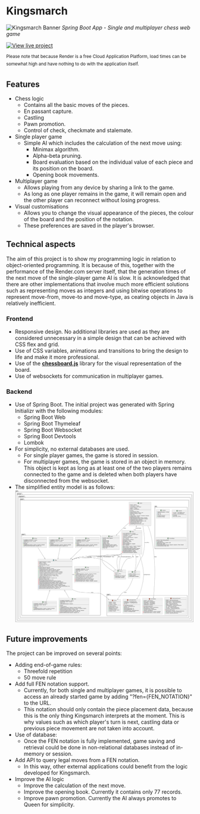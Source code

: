 # Kingsmarch
![Kingsmarch Banner](preview.png)
_Spring Boot App  - Single and multiplayer chess web game_

[![View live project](https://img.shields.io/badge/View%20live%20project-430098?style=for-the-badge&logo=render&logoColor=white)](https://kingsmarch.onrender.com/)

<sup>Please note that because Render is a free Cloud Application Platform, load times can be somewhat high and have nothing to do with the application itself.</sup>

## Features
* Chess logic
    * Contains all the basic moves of the pieces.
    * En passant capture.
    * Castling
    * Pawn promotion.
    * Control of check, checkmate and stalemate.
* Single player game
    * Simple AI which includes the calculation of the next move using:
        * Minimax algorithm.
        * Alpha-beta pruning.
        * Board evaluation based on the individual value of each piece and its position on the board.
        * Opening book movements.
* Multiplayer game
    * Allows playing from any device by sharing a link to the game.
    * As long as one player remains in the game, it will remain open and the other player can reconnect without losing progress.
* Visual customisations
    * Allows you to change the visual appearance of the pieces, the colour of the board and the position of the notation.
    * These preferences are saved in the player's browser.

## Technical aspects
The aim of this project is to show my programming logic in relation to object-oriented programming.
It is because of this, together with the performance of the Render.com server itself, that the generation times of the next move of the single-player game AI is slow. It is acknowledged that there are other implementations that involve much more efficient solutions such as representing moves as integers and using bitwise operations to represent move-from, move-to and move-type, as ceating objects in Java is relatively inefficient.

### Frontend
* Responsive design. No additional libraries are used as they are considered unnecessary in a simple design that can be achieved with CSS flex and grid.
* Use of CSS variables, animations and transitions to bring the design to life and make it more professional.
* Use of the [**chessboard.js**](https://chessboardjs.com/) library for the visual representation of the board.
* Use of websockets for communication in multiplayer games.

### Backend
* Use of Spring Boot. The initial project was generated with Spring Initializr with the following modules:
	* Spring Boot Web
	* Spring Boot Thymeleaf
	* Spring Boot Websocket
	* Spring Boot Devtools
	* Lombok
* For simplicity, no external databases are used.
	* For single player games, the game is stored in session.
	* For multiplayer games, the game is stored in an object in memory. This object is kept as long as at least one of the two players remains connected to the game and is deleted when both players have disconnected from the websocket.
* The simplified entity model is as follows:
![Entity model](UMLdiagram.svg)

## Future improvements
The project can be improved on several points:
* Adding end-of-game rules:
	* Threefold repetition
	* 50 move rule
* Add full FEN notation support.
	* Currently, for both single and multiplayer games, it is possible to access an already started game by adding "?fen={FEN_NOTATION}" to the URL.
	* This notation should only contain the piece placement data, because this is the only thing Kingsmarch interprets at the moment. This is why values such as which player's turn is next, castling data or previous piece movement are not taken into account.
* Use of database:
	* Once the FEN notation is fully implemented, game saving and retrieval could be done in non-relational databases instead of in-memory or session.
* Add API to query legal moves from a FEN notation.
	* In this way, other external applications could benefit from the logic developed for Kingsmarch.
* Improve the AI logic
	* Improve the calculation of the next move.
	* Improve the opening book. Currently it contains only 77 records.
	* Improve pawn promotion. Currently the AI always promotes to Queen for simplicity.